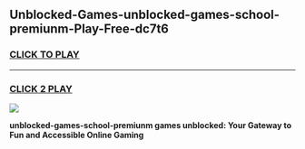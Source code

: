 
## Unblocked-Games-unblocked-games-school-premiunm-Play-Free-dc7t6
<h3>
<a href="https://premium76.site?title=unblocked-games-school-premiunm&ref=24M">CLICK TO PLAY</a></h3>
<hr>

<h3>
<a href="https://premium76.site?title=unblocked-games-school-premiunm&ref=24M">CLICK 2 PLAY</a>
  
</h3>

<a href="https://premium76.site?title=unblocked-games-school-premiunm&ref=24M"><img src="https://clearcache.store/games.png"></a>


**unblocked-games-school-premiunm games unblocked: Your Gateway to Fun and Accessible Online Gaming**
